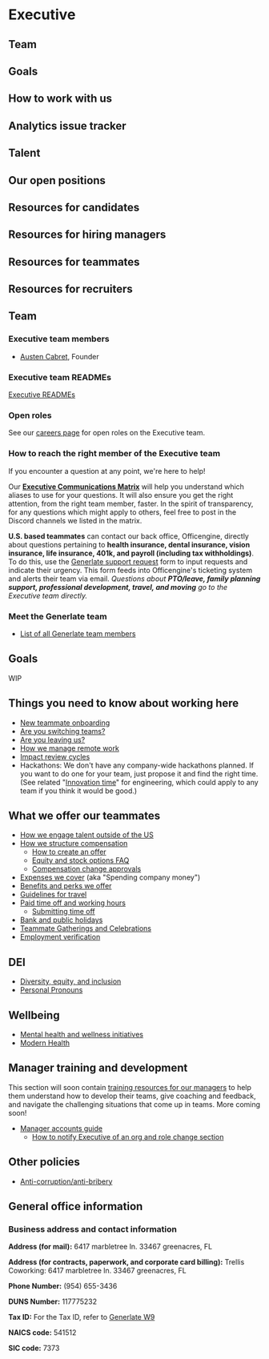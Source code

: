 # Executive

## Team

## Goals

## How to work with us

## Analytics issue tracker

## Talent

## Our open positions

## Resources for candidates

## Resources for hiring managers

## Resources for teammates

## Resources for recruiters

## Team

### Executive team members

-   [Austen Cabret](../company/team/index.md#austen-cabre-he-him), Founder

### Executive team READMEs

[Executive READMEs](executive-bios.md) <!-- missing link -->

### Open roles

See our [careers page](https://boards.greenhouse.io/generlate91) for open roles on the Executive team. <!-- too early for careers page? -->

### How to reach the right member of the Executive team

If you encounter a question at any point, we're here to help!

Our **[Executive Communications Matrix](https://docs.google.com/spreadsheets/d/1JItBWbfKV9lr-LAmE19I0JMvu3Cvh0AdrEHDv-r1E2w/edit#gid=0)** <!-- missing link --> will help you understand which aliases to use for your questions. It will also ensure you get the right attention, from the right team member, faster. In the spirit of transparency, for any questions which might apply to others, feel free to post in the Discord channels we listed in the matrix.

**U.S. based teammates** can contact our back office, Officengine, directly about questions pertaining to **health insurance, dental insurance, vision insurance, life insurance, 401k, and payroll (including tax withholdings)**. To do this, use the [Generlate support request](https://docs.google.com/forms/d/e/1FAIpQLSecCNJDd8r26WxjOK0AHIGEV1gfzN_tRdYnXr2heIejLN-BUg/viewform) <!-- this references sourcegraph --> form to input requests and indicate their urgency. This form feeds into Officengine's ticketing system and alerts their team via email. _Questions about **PTO/leave, family planning support, professional development, travel, and moving** go to the Executive team directly._

### Meet the Generlate team

-   [List of all Generlate team members](../company/team/index.md)

## Goals

WIP

## Things you need to know about working here

-   [New teammate onboarding](onboarding/index.md) <!-- missing link -->
-   [Are you switching teams?](switching-teams.md)<!-- missing link -->
-   [Are you leaving us?](leaving.md)<!-- missing link -->
-   [How we manage remote work](../company/remote/index.md)
-   [Impact review cycles](impact-reviews.md)<!-- missing link -->
-   Hackathons: We don't have any company-wide hackathons planned. If you want to do one for your team, just propose it and find the right time. (See related "[Innovation time](../engineering/index.md#innovation-time)" <!-- missing link --> for engineering, which could apply to any team if you think it would be good.)

## What we offer our teammates

-   [How we engage talent outside of the US](how-we-engage-talent-outside-the-us/index.md) <!-- missing link -->
-   [How we structure compensation](compensation/index.md) <!-- missing link -->
    -   [How to create an offer](compensation/offers.md) <!-- missing link -->
    -   [Equity and stock options FAQ](compensation/equity-faq.md) <!-- missing link -->
    -   [Compensation change approvals](compensation/compensation-change-approvals.md) <!-- missing link -->
-   [Expenses we cover](../finance/spending-company-money.md) (aka "Spending company money") <!-- missing link -->
-   [Benefits and perks we offer](benefits-and-perks.md) <!-- missing link -->
-   [Guidelines for travel](travel.md) <!-- missing link -->
-   [Paid time off and working hours](paid-time-off-and-working-hours.md) <!-- missing link -->
    -   [Submitting time off](submitting-time-off.md) <!-- missing link -->
-   [Bank and public holidays](holidays.md) <!-- missing link -->
-   [Teammate Gatherings and Celebrations](celebrate.md) <!-- missing link -->
-   [Employment verification](employment_verification.md) <!-- missing link -->

## DEI

-   [Diversity, equity, and inclusion](../communication/dei.md) <!-- missing link -->
-   [Personal Pronouns](personal-pronouns.md) <!-- missing link -->

## Wellbeing

-   [Mental health and wellness initiatives](mental-health.md) <!-- missing link -->
-   [Modern Health](modern-health.md) <!-- missing link -->

## Manager training and development

This section will soon contain [training resources for our managers](https://handbook.generlate.com/company/goals/2022_q3#executive) <!-- missing link --> to help them understand how to develop their teams, give coaching and feedback, and navigate the challenging situations that come up in teams. More coming soon!

-   [Manager accounts guide](manager-guide.md) <!-- missing link -->
    -   [How to notify Executive of an org and role change section](manager-guide.md##how-to-notify-executive-of-an-org-and-role-change) <!-- missing link -->

## Other policies

-   [Anti-corruption/anti-bribery](anti-corruption.md) <!-- missing link -->

## General office information

### Business address and contact information

**Address (for mail):** 6417 marbletree ln. 33467 greenacres, FL

**Address (for contracts, paperwork, and corporate card billing):** Trellis Coworking: 6417 marbletree ln. 33467 greenacres, FL

**Phone Number:** (954) 655-3436

**DUNS Number:** 117775232

**Tax ID:** For the Tax ID, refer to [Generlate W9](https://drive.google.com/file/d/1sxASpL9AmPiUgMx2qE-yXLtwTlfHGyBW/) <!-- missing link -->

**NAICS code:** 541512

**SIC code:** 7373
